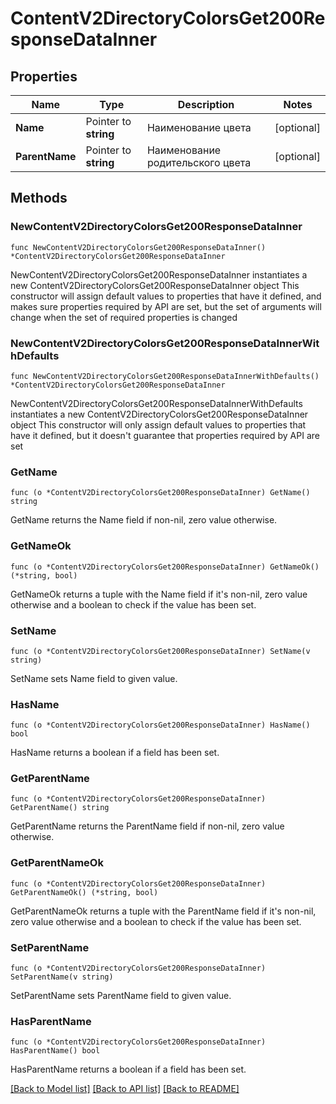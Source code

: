 # ContentV2DirectoryColorsGet200ResponseDataInner

## Properties

Name | Type | Description | Notes
------------ | ------------- | ------------- | -------------
**Name** | Pointer to **string** | Наименование цвета | [optional] 
**ParentName** | Pointer to **string** | Наименование родительского цвета | [optional] 

## Methods

### NewContentV2DirectoryColorsGet200ResponseDataInner

`func NewContentV2DirectoryColorsGet200ResponseDataInner() *ContentV2DirectoryColorsGet200ResponseDataInner`

NewContentV2DirectoryColorsGet200ResponseDataInner instantiates a new ContentV2DirectoryColorsGet200ResponseDataInner object
This constructor will assign default values to properties that have it defined,
and makes sure properties required by API are set, but the set of arguments
will change when the set of required properties is changed

### NewContentV2DirectoryColorsGet200ResponseDataInnerWithDefaults

`func NewContentV2DirectoryColorsGet200ResponseDataInnerWithDefaults() *ContentV2DirectoryColorsGet200ResponseDataInner`

NewContentV2DirectoryColorsGet200ResponseDataInnerWithDefaults instantiates a new ContentV2DirectoryColorsGet200ResponseDataInner object
This constructor will only assign default values to properties that have it defined,
but it doesn't guarantee that properties required by API are set

### GetName

`func (o *ContentV2DirectoryColorsGet200ResponseDataInner) GetName() string`

GetName returns the Name field if non-nil, zero value otherwise.

### GetNameOk

`func (o *ContentV2DirectoryColorsGet200ResponseDataInner) GetNameOk() (*string, bool)`

GetNameOk returns a tuple with the Name field if it's non-nil, zero value otherwise
and a boolean to check if the value has been set.

### SetName

`func (o *ContentV2DirectoryColorsGet200ResponseDataInner) SetName(v string)`

SetName sets Name field to given value.

### HasName

`func (o *ContentV2DirectoryColorsGet200ResponseDataInner) HasName() bool`

HasName returns a boolean if a field has been set.

### GetParentName

`func (o *ContentV2DirectoryColorsGet200ResponseDataInner) GetParentName() string`

GetParentName returns the ParentName field if non-nil, zero value otherwise.

### GetParentNameOk

`func (o *ContentV2DirectoryColorsGet200ResponseDataInner) GetParentNameOk() (*string, bool)`

GetParentNameOk returns a tuple with the ParentName field if it's non-nil, zero value otherwise
and a boolean to check if the value has been set.

### SetParentName

`func (o *ContentV2DirectoryColorsGet200ResponseDataInner) SetParentName(v string)`

SetParentName sets ParentName field to given value.

### HasParentName

`func (o *ContentV2DirectoryColorsGet200ResponseDataInner) HasParentName() bool`

HasParentName returns a boolean if a field has been set.


[[Back to Model list]](../README.md#documentation-for-models) [[Back to API list]](../README.md#documentation-for-api-endpoints) [[Back to README]](../README.md)


